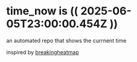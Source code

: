# time_now is (( 2025-06-05T23:00:00.454Z ))

an automated repo that shows the currnent time

inspired by [breakingheatmap](https://github.com/breakingheatmap/breakingheatmap)